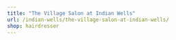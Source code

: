 ```yaml
---
title: "The Village Salon at Indian Wells"
url: /indian-wells/the-village-salon-at-indian-wells/
shop: hairdresser
---
```

